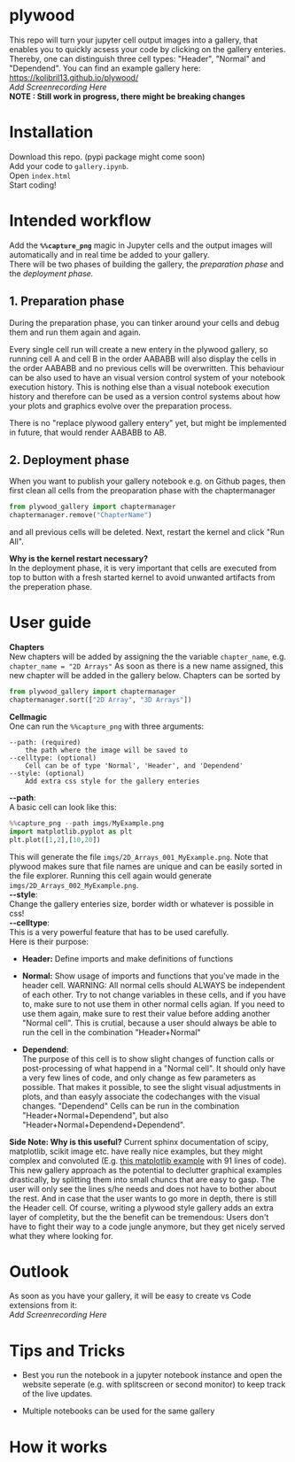 # plywood

This repo will turn your jupyter cell output images into a gallery, that enables you to quickly acsess your code by clicking on the gallery enteries. Thereby, one can distinguish three cell types: "Header", "Normal" and "Dependend". 
You can find an example gallery here: https://kolibril13.github.io/plywood/   
*Add Screenrecording Here*  
**NOTE : Still work in progress, there might be breaking changes**

# Installation
Download this repo. (pypi package might come soon)  
Add your code to `gallery.ipynb`.  
Open `index.html`  
Start coding! 

# Intended workflow

Add the **`%%capture_png`** magic in Jupyter cells and the output images will automatically and in real time be added to your gallery.   
There will be two phases of building the gallery, the *preparation phase* and the *deployment phase.*

## 1. Preparation phase

During the preparation phase, you can tinker around your cells and debug them and run them again and again.

Every single cell run will create a new entery in the plywood gallery, so running cell A and cell B  in the order AABABB will also display the cells in the order AABABB and no previous cells will be overwritten.
This behaviour can be also used to have an visual version control system of your notebook execution history.
This is nothing else than a visual notebook execution history and therefore can be used as a version control systems about how your plots and graphics evolve over the preparation process. 

There is no "replace plywood gallery entery" yet, but might be implemented in future, that would render AABABB to AB.

## 2. Deployment phase

When you want to publish your gallery notebook e.g. on Github pages, then first clean all cells from the preoparation phase with the chaptermanager  
```py
from plywood_gallery import chaptermanager
chaptermanager.remove("ChapterName")
```
and all previous cells will be deleted.
Next, restart the kernel and click "Run All".

**Why is the kernel restart necessary?**  
In the deployment phase, it is very important that cells are executed from top to button with a fresh started kernel to avoid unwanted artifacts from the preperation phase.

# User guide

**Chapters**  
New chapters will be added by assigning the the variable `chapter_name`, e.g. `chapter_name = "2D Arrays"`
As soon as there is a new name assigned, this new chapter will be added in the gallery below.
Chapters can be sorted by 
```py
from plywood_gallery import chaptermanager
chaptermanager.sort(["2D Array", "3D Arrays"])
```

**Cellmagic**  
One can run the `%%capture_png` with three arguments:
```
--path: (required)
    the path where the image will be saved to
--celltype: (optional)
    Cell can be of type 'Normal', 'Header', and 'Dependend'
--style: (optional)
    Add extra css style for the gallery enteries
```
**--path**:  
A basic cell can look like this:
```py
%%capture_png --path imgs/MyExample.png
import matplotlib.pyplot as plt
plt.plot([1,2],[10,20])
```
This will generate the file `imgs/2D_Arrays_001_MyExample.png`. Note that plywood makes sure that file names are unique and can be easily sorted in the file explorer.
Running this cell again would generate `imgs/2D_Arrays_002_MyExample.png`.   
**--style**:  
Change the gallery enteries size, border width or whatever is possible in css!  
**--celltype**:    
This is a very powerful feature that has to be used carefully.  
Here is their purpose:  

* **Header:**
Define imports and make definitions of functions

* **Normal:**
Show usage of imports and functions that you've made in the header cell. WARNING: All normal cells should ALWAYS be independent of each other. Try to not change variables in these cells, and if you have to, make sure to not use them in other normal cells agian. If you need to use them again, make sure to rest their value before adding another "Normal cell". This is crutial, because a user should always be able to run the cell in the combination "Header+Normal"
* **Dependend**:  
The purpose of this cell is to show slight changes of function calls or post-processing of what happend in a "Normal cell". It should only have a very few lines of code, and only change as few parameters as possible. That makes it possible, to see the slight visual adjustments in plots, and than easyly associate the codechanges with the visual changes. "Dependend" Cells can be run in the combination "Header+Normal+Dependend", but also "Header+Normal+Dependend+Dependend".



**Side Note: Why is this useful?** 
Current sphinx documentation of scipy, matplotlib, scikit image etc. have really nice examples, but they might complex and convoluted (E.g. [this matplotlib example](https://matplotlib.org/stable/gallery/shapes_and_collections/artist_reference.html#sphx-glr-gallery-shapes-and-collections-artist-reference-py)   with 91 lines of code).
This new gallery approach as the potential to declutter graphical examples drastically, by splitting them into small chuncs that are easy to gasp. The user will only see the lines s/he needs and does not have to bother about the rest. And in case that the user wants to go more in depth, there is still the Header cell.
Of course, writing a plywood style gallery adds an extra layer of completity, but the the benefit can be tremendous: Users don't have to fight their way to a code jungle anymore, but they get nicely served what they where looking for.


# Outlook
As soon as you have your gallery, it will be easy to create vs Code extensions from it:  
*Add Screenrecording Here*



# Tips and Tricks

* Best you run the notebook in a jupyter notebook instance and open the website seperate (e.g. with splitscreen or second monitor) to keep track of the live updates.

* Multiple notebooks can be used for the same gallery

# How it works